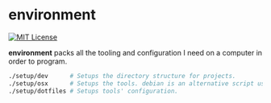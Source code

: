 # environment

[![MIT License](http://img.shields.io/badge/License-MIT-blue.svg)](LICENSE)

**environment** packs all the tooling and configuration I need on a computer in order to program.

```bash
./setup/dev      # Setups the directory structure for projects.
./setup/osx      # Setups the tools. debian is an alternative script used on Debian machines.
./setup/dotfiles # Setups tools' configuration.
```
